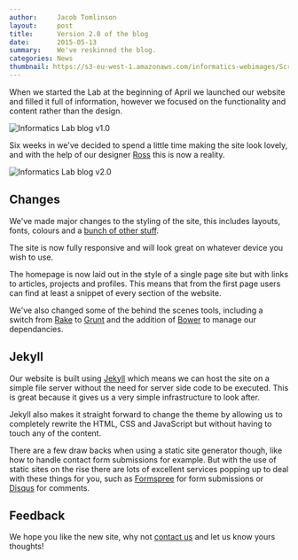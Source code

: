 ```yaml
---
author:     Jacob Tomlinson
layout:     post
title:      Version 2.0 of the blog
date:       2015-05-13
summary:    We've reskinned the blog.
categories: News
thumbnail: https://s3-eu-west-1.amazonaws.com/informatics-webimages/Screen+Shot+2015-05-11+at+14.58.21.png
---
```


When we started the Lab at the beginning of April we launched our website and filled it full of information, however we focused on the functionality and content rather than the design.

![Informatics Lab blog v1.0](https://s3-eu-west-1.amazonaws.com/informatics-webimages/Screen+Shot+2015-05-13+at+10.54.03.png)

Six weeks in we've decided to spend a little time making the site look lovely, and with the help of our designer [Ross][1] this is now a reality.

![Informatics Lab blog v2.0](https://s3-eu-west-1.amazonaws.com/informatics-webimages/Screen+Shot+2015-05-13+at+11.14.51.png)

## Changes

We've made major changes to the styling of the site, this includes layouts, fonts, colours and a [bunch of other stuff][7].

The site is now fully responsive and will look great on whatever device you wish to use.

The homepage is now laid out in the style of a single page site but with links to articles, projects and profiles. This means that from the first page users can find at least a snippet of every section of the website.

We've also changed some of the behind the scenes tools, including a switch from [Rake][4] to [Grunt][2] and the addition of [Bower][3] to manage our dependancies.

## Jekyll

Our website is built using [Jekyll][5] which means we can host the site on a simple file server without the need for server side code to be executed. This is great because it gives us a very simple infrastructure to look after.

Jekyll also makes it straight forward to change the theme by allowing us to completely rewrite the HTML, CSS and JavaScript but without having to touch any of the content.

There are a few draw backs when using a static site generator though, like how to handle contact form submissions for example. But with the use of static sites on the rise there are lots of excellent services popping up to deal with these things for you, such as [Formspree][6] for form submissions or [Disqus][9] for comments.

## Feedback

We hope you like the new site, why not [contact us][8] and let us know yours thoughts!

[1]: https://twitter.com/rossymids
[2]: http://gruntjs.com/
[3]: http://bower.io/
[4]: https://github.com/ruby/rake/
[5]: http://jekyllrb.com/
[6]: https://formspree.io/
[7]: https://github.com/met-office-lab/met-office-lab.github.io/pull/140
[8]: /#contact
[9]: https://disqus.com/
